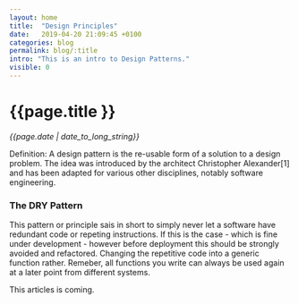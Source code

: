 ```yaml
---
layout: home
title:  "Design Principles"
date:   2019-04-20 21:09:45 +0100
categories: blog
permalink: blog/:title
intro: "This is an intro to Design Patterns."
visible: 0
---
```

<div class="container">
  <h1>{{page.title }}<br></h1>
  <p><i>{{page.date | date_to_long_string}}<br></i></p>
  <p>Definition: A design pattern is the re-usable form of a solution to a design problem. The idea was introduced by the architect Christopher Alexander[1] and has been adapted for various other disciplines, notably software engineering.</p>

  <h3>The DRY Pattern</h3>
  <p>This pattern or principle sais in short to simply never let a software have redundant code or repeting instructions. If this is the case - which is fine under development - however before deployment this should be strongly avoided and refactored. Changing the repetitive code into a generic function rather. Remeber, all functions you write can always be used again at a later point from different systems.</p>

  <p>This articles is coming.</p>

</div>
